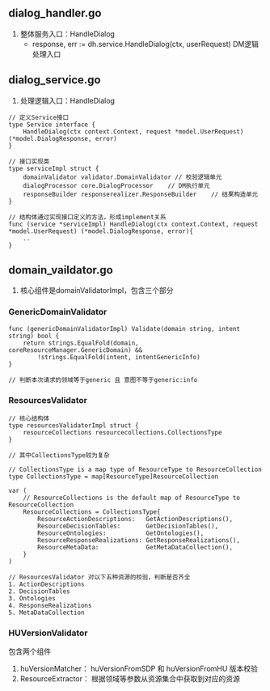 ## dialog_handler.go
1. 整体服务入口：HandleDialog
    - response, err := dh.service.HandleDialog(ctx, userRequest) DM逻辑处理入口

## dialog_service.go
1. 处理逻辑入口：HandleDialog
``` golang
// 定义Service接口
type Service interface {
	HandleDialog(ctx context.Context, request *model.UserRequest) (*model.DialogResponse, error)
}

// 接口实现类
type serviceImpl struct {
	domainValidator validator.DomainValidator // 校验逻辑单元
	dialogProcessor core.DialogProcessor	// DM执行单元 
	responseBuilder responserealizer.ResponseBuilder	// 结果构造单元
}

// 结构体通过实现接口定义的方法，形成implement关系
func (service *serviceImpl) HandleDialog(ctx context.Context, request *model.UserRequest) (*model.DialogResponse, error){
    ..
}

```


## domain_vaildator.go
1. 核心组件是domainValidatorImpl，包含三个部分
### GenericDomainValidator
``` golang
func (genericDomainValidatorImpl) Validate(domain string, intent string) bool {
	return strings.EqualFold(domain, coreResourceManager.GenericDomain) &&
		!strings.EqualFold(intent, intentGenericInfo)
}

// 判断本次请求的领域等于generic 且 意图不等于generic:info

```

### ResourcesValidator
``` golang
// 核心结构体
type resourcesValidatorImpl struct {
	resourceCollections resourcecollections.CollectionsType
}

// 其中CollectionsType较为复杂
```
``` golang
// CollectionsType is a map type of ResourceType to ResourceCollection
type CollectionsType = map[ResourceType]ResourceCollection

var (
	// ResourceCollections is the default map of ResourceType to ResourceCollection
	ResourceCollections = CollectionsType{
		ResourceActionDescriptions:   GetActionDescriptions(),
		ResourceDecisionTables:       GetDecisionTables(),
		ResourceOntologies:           GetOntologies(),
		ResourceResponseRealizations: GetResponseRealizations(),
		ResourceMetaData:             GetMetaDataCollection(),
	}
)

// ResourcesValidator 对以下五种资源的校验，判断是否齐全
1. ActionDescriptions
2. DecisionTables
3. Ontologies
4. ResponseRealizations
5. MetaDataCollection

```


### HUVersionValidator
包含两个组件
1. huVersionMatcher： huVersionFromSDP 和 huVersionFromHU 版本校验
2. ResourceExtractor： 根据领域等参数从资源集合中获取到对应的资源